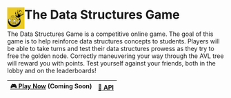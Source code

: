 <h1><img align="left" width="40" height="50" src="img/dsg.png"> The Data Structures Game</h1>

The Data Structures Game is a competitive online game. The goal of this game is to help reinforce data structures concepts to students. Players will be able to take turns and test their data structures prowess as they try to free the golden node. Correctly maneuvering your way through the AVL tree will reward you with points. Test yourself against your friends, both in the lobby and on the leaderboards!

<center>

| [:video_game: Play Now](https://data-structures-game.herokuapp.com) (Coming Soon) | [:space_invader: API](https://data-structures-game.herokuapp.com/game_board/api) |
| --- | --- |

</center>
